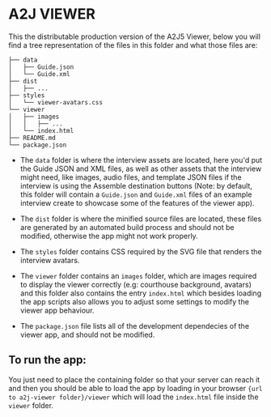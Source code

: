 A2J VIEWER
==========

This the distributable production version of the A2J5 Viewer, below you will find
a tree representation of the files in this folder and what those files are:

```
├── data
│   ├── Guide.json
│   └── Guide.xml
├── dist
│   ├── ...
├── styles
│   └── viewer-avatars.css
└── viewer
│   ├── images
│   │   ├── ...
│   └── index.html
├── README.md
└── package.json
```

* The `data` folder is where the interview assets are located, here you'd put 
the Guide JSON and XML files, as well as other assets that the interview might 
need, like images, audio files, and template JSON files if the interview is using 
the Assemble destination buttons (Note: by default, this folder will contain a
`Guide.json` and `Guide.xml` files of an example interview create to showcase some
of the features of the viewer app).

* The `dist` folder is where the minified source files are located, these files
are generated by an automated build process and should not be modified, otherwise
the app might not work properly.

* The `styles` folder contains CSS required by the SVG file that renders the 
interview avatars.

* The `viewer` folder contains an `images` folder, which are images required to 
display the viewer correctly (e.g: courthouse background, avatars) and this folder
also contains the entry `index.html` which besides loading the app scripts also 
allows you to adjust some settings to modify the viewer app behaviour.

* The `package.json` file lists all of the development dependecies of the viewer 
app, and should not be modified.


## To run the app:

You just need to place the containing folder so that your server can reach it 
and then you should be able to load the app by loading in your browser 
`{url to a2j-viewer folder}/viewer` which will load the `index.html` file inside
the `viewer` folder.
